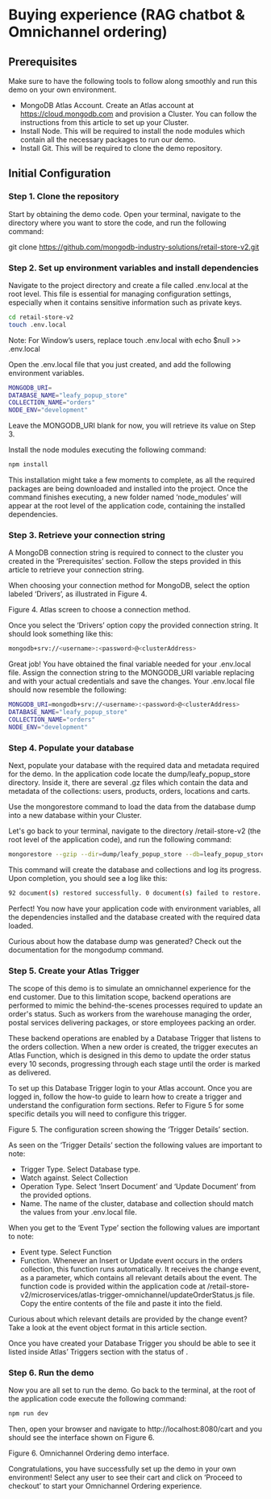 # Buying experience (RAG chatbot & Omnichannel ordering)

## Prerequisites

Make sure to have the following tools to follow along smoothly and run this demo on your own environment.
* MongoDB Atlas Account. Create an Atlas account at https://cloud.mongodb.com and provision a Cluster. You can follow the instructions from this article to set up your Cluster.
* Install Node. This will be required to install the node modules which contain all the necessary packages to run our demo. 
* Install Git. This will be required to clone the demo repository.

## Initial Configuration

### Step 1. Clone the repository
Start by obtaining the demo code. Open your terminal, navigate to the directory where you want to store the code, and run the following command:

git clone https://github.com/mongodb-industry-solutions/retail-store-v2.git

### Step 2. Set up environment variables and install dependencies
Navigate to the project directory and create a file called .env.local at the root level. This file is essential for managing configuration settings, especially when it contains sensitive information such as private keys.

```bash
cd retail-store-v2
touch .env.local 
```

Note: For Window’s users, replace touch .env.local with echo $null >> .env.local 

Open the .env.local file that you just created, and add the following environment variables.

```bash
MONGODB_URI=
DATABASE_NAME="leafy_popup_store"
COLLECTION_NAME="orders"
NODE_ENV="development"
```

Leave the MONGODB_URI blank for now, you will retrieve its value on Step 3. 

Install the node modules executing the following command:

```bash
npm install
```

This installation might take a few moments to complete, as all the required packages are being downloaded and installed into the project. Once the command finishes executing, a new folder named ‘node_modules’ will appear at the root level of the application code, containing the installed dependencies.

### Step 3. Retrieve your connection string
A MongoDB connection string is required to connect to the cluster you created in the ‘Prerequisites’ section. Follow the steps provided in this article to retrieve your connection string. 

When choosing your connection method for MongoDB, select the option labeled ‘Drivers’, as illustrated in Figure 4.

Figure 4. Atlas screen to choose a connection method.

Once you select the ‘Drivers’ option copy the provided connection string. It should look something like this:

```bash
mongodb+srv://<username>:<password>@<clusterAddress>
```

Great job! You have obtained the final variable needed for your .env.local file.  Assign the connection string to the MONGODB_URI variable replacing <username> and <password> with your actual credentials and save the changes. Your .env.local file should now resemble the following:

```bash
MONGODB_URI=mongodb+srv://<username>:<password>@<clusterAddress>
DATABASE_NAME="leafy_popup_store"
COLLECTION_NAME="orders"
NODE_ENV="development"
```

###  Step 4. Populate your database
Next, populate your database with the required data and metadata required for the demo. In the application code locate the dump/leafy_popup_store directory. Inside it, there are several .gz files which contain the data and metadata of the collections: users, products, orders, locations and carts.

Use the mongorestore command to load the data from the database dump into a new database within your Cluster.

Let's go back to your terminal, navigate to the directory /retail-store-v2 (the root level of the application code), and run the following command:

```bash
mongorestore --gzip --dir=dump/leafy_popup_store --db=leafy_popup_store --uri "mongodb+srv://<user>:<password>@<cluster-url>"
```

This command will create the database and collections and log its progress. Upon completion, you should see a log like this:

```bash
92 document(s) restored successfully. 0 document(s) failed to restore.
```

Perfect! You now have your application code with environment variables, all the dependencies installed and the database created with the required data loaded.


Curious about how the database dump was generated? Check out  the documentation for the mongodump command. 


### Step 5. Create your Atlas Trigger
The scope of this demo is to simulate an omnichannel experience for the end customer. Due to this limitation scope, backend operations are performed to mimic the behind-the-scenes processes required to update an order's status. Such as workers from the warehouse managing the order, postal services delivering packages, or store employees packing an order.

These backend operations are enabled by a Database Trigger that listens to the orders collection. When a new order is created, the trigger executes an Atlas Function, which is designed in this demo to update the order status every 10 seconds, progressing through each stage until the order is marked as delivered.

To set up this Database Trigger login to your Atlas account. Once you are logged in, follow the how-to guide to learn how to create a trigger and understand the configuration form sections. Refer to Figure 5 for some specific details you will need to configure this trigger.


Figure 5. The configuration screen showing the ‘Trigger Details’ section.

As seen on the ‘Trigger Details’ section the following values are important to note:
* Trigger Type. Select Database type.
* Watch against. Select Collection
* Operation Type. Select  ‘Insert Document’ and ‘Update Document’ from the provided options.
* Name. The name of the cluster, database and collection should match the values from your .env.local file.

When you get to the ‘Event Type’ section the following values are important to note:
* Event type. Select Function
* Function. Whenever an Insert or Update event occurs in the orders collection, this function runs automatically. It receives the change event, as a parameter, which contains all relevant details about the event. 
The function code is provided within the application code at /retail-store-v2/microservices/atlas-trigger-omnichannel/updateOrderStatus.js file. Copy the entire contents of the file and paste it into the field.


Curious about which relevant details are provided by the change event? Take a look at the event object format in this article section.


Once you have created your Database Trigger you should be able to see it listed inside Atlas’ Triggers section with the status of .

### Step 6. Run the demo
Now you are all set to run the demo. Go back to the terminal, at the root of the application code execute the following command:

```bash
npm run dev
```

Then, open your browser and navigate to http://localhost:8080/cart and you should see the interface shown on Figure 6.


Figure 6. Omnichannel Ordering demo interface.

Congratulations, you have successfully set up the demo in your own environment! Select any user to see their cart and click on ‘Proceed to checkout’ to start your Omnichannel Ordering experience.
